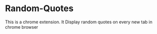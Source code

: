 # Random-Quotes
This is a chrome extension. It Display random quotes on every new tab in chrome browser
